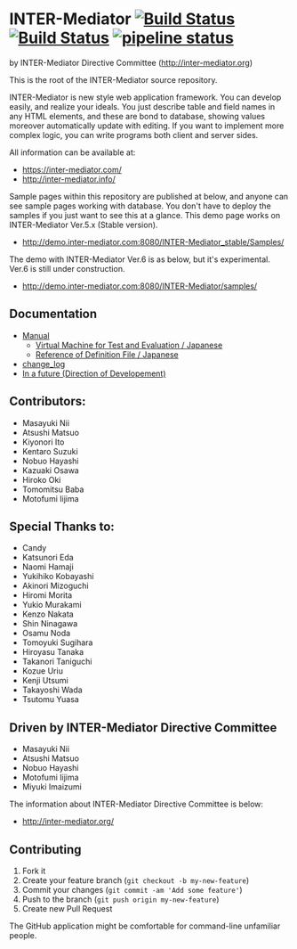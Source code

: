 # INTER-Mediator [![Build Status](https://travis-ci.org/INTER-Mediator/INTER-Mediator.svg?branch=master)](https://travis-ci.org/INTER-Mediator/INTER-Mediator) [![Build Status](https://circleci.com/gh/INTER-Mediator/INTER-Mediator/tree/master.svg?style=shield)](https://circleci.com/gh/INTER-Mediator/INTER-Mediator) [![pipeline status](https://gitlab.com/INTER-Mediator/INTER-Mediator/badges/master/pipeline.svg)](https://gitlab.com/INTER-Mediator/INTER-Mediator/pipelines)
by INTER-Mediator Directive Committee (http://inter-mediator.org)

This is the root of the INTER-Mediator source repository.

INTER-Mediator is new style web application framework.
You can develop easily, and realize your ideals.
You just describe table and field names in any HTML elements,
and these are bond to database, showing values moreover automatically update with editing.
If you want to implement more complex logic, you can write programs both client and server sides.

All information can be available at:
- https://inter-mediator.com/
- http://inter-mediator.info/

Sample pages within this repository are published at below,
and anyone can see sample pages working with database.
You don't have to deploy the samples if you just want to see this at a glance.
This demo page works on INTER-Mediator Ver.5.x (Stable version).
- http://demo.inter-mediator.com:8080/INTER-Mediator_stable/Samples/

The demo with INTER-Mediator Ver.6 is as below, but it's experimental. Ver.6 is still under construction.
- http://demo.inter-mediator.com:8080/INTER-Mediator/samples/

## Documentation

+ [Manual](http://inter-mediator.info/)
	+ [Virtual Machine for Test and Evaluation / Japanese](http://inter-mediator.info/ja/for-novices/vm.html)
	+ [Reference of Definition File / Japanese](http://inter-mediator.info/ja/for-developers/index.html)
+ [change_log](https://github.com/INTER-Mediator/INTER-Mediator/blob/master/dist-docs/change_log.txt)
+ [In a future (Direction of Developement)](https://github.com/INTER-Mediator/INTER-Mediator/wiki/Direction-of-INTER-Mediator-Development)

## Contributors:
- Masayuki Nii
- Atsushi Matsuo
- Kiyonori Ito
- Kentaro Suzuki
- Nobuo Hayashi
- Kazuaki Osawa
- Hiroko Oki
- Tomomitsu Baba
- Motofumi Iijima

## Special Thanks to:
- Candy
- Katsunori Eda
- Naomi Hamaji
- Yukihiko Kobayashi
- Akinori Mizoguchi
- Hiromi Morita
- Yukio Murakami
- Kenzo Nakata
- Shin Ninagawa
- Osamu Noda
- Tomoyuki Sugihara
- Hiroyasu Tanaka
- Takanori Taniguchi
- Kozue Uriu
- Kenji Utsumi
- Takayoshi Wada
- Tsutomu Yuasa

## Driven by INTER-Mediator Directive Committee
- Masayuki Nii
- Atsushi Matsuo
- Nobuo Hayashi
- Motofumi Iijima
- Miyuki Imaizumi

The information about INTER-Mediator Directive Committee is below:
- http://inter-mediator.org/

## Contributing

1. Fork it
2. Create your feature branch (`git checkout -b my-new-feature`)
3. Commit your changes (`git commit -am 'Add some feature'`)
4. Push to the branch (`git push origin my-new-feature`)
5. Create new Pull Request

The GitHub application might be comfortable for command-line unfamiliar people.
